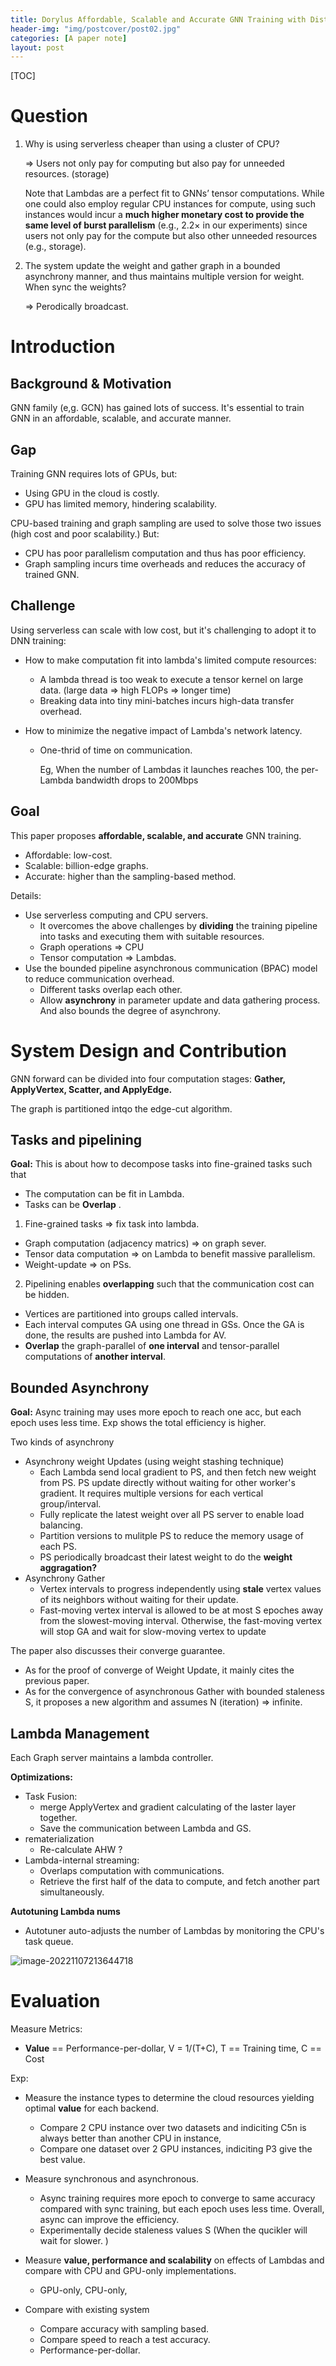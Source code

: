 ```yaml
---
title: Dorylus Affordable, Scalable and Accurate GNN Training with Distributed CPU Servers and Serverless Threads
header-img: "img/postcover/post02.jpg"
categories: [A paper note]
layout: post
---
```


[TOC]

# Question

1. Why is using serverless cheaper than using a cluster of CPU?

   => Users not only pay for computing but also pay for unneeded resources. (storage)

   Note that Lambdas are a perfect fit to GNNs’ tensor computations. While one could also employ regular CPU instances for compute, using such instances would incur a **much higher monetary cost to provide the same level of burst parallelism** (e.g., 2.2× in our experiments) since users not only pay for the compute but also other unneeded resources (e.g., storage).

2. The system update the weight and gather graph in a bounded asynchrony manner, and thus maintains multiple version for weight. When sync the weights?

   => Perodically broadcast.

   

# Introduction

## Background & Motivation

GNN family (e,g. GCN) has gained lots of success. It's essential to train GNN in an affordable, scalable, and accurate manner.

## Gap

Training GNN requires lots of GPUs, but:

- Using GPU in the cloud is costly. 
- GPU has limited memory, hindering scalability. 

CPU-based training and graph sampling are used to solve those two issues (high cost and poor scalability.)  But:

- CPU has poor parallelism computation and thus has poor efficiency. 
- Graph sampling incurs time overheads and reduces the accuracy of trained GNN.

## Challenge

Using serverless can scale with low cost, but it's challenging to adopt it to DNN training:

- How to make computation fit into lambda's limited compute resources: 

  - A lambda thread is too weak to execute a tensor kernel on large data. (large data => high FLOPs => longer time)
  - Breaking data into tiny mini-batches incurs high-data transfer overhead.

- How to minimize the negative impact of Lambda's network latency. 

  - One-thrid of time on communication. 

    Eg, When the number of Lambdas it launches reaches 100, the per-Lambda bandwidth drops to 200Mbps

## Goal

This paper proposes **affordable, scalable, and accurate** GNN training. 

- Affordable: low-cost.
- Scalable: billion-edge graphs.
- Accurate: higher than the sampling-based method.

Details:

- Use serverless computing and CPU servers. 
  - It overcomes the above challenges by **dividing** the training pipeline into tasks and executing them with suitable resources. 
  - Graph operations => CPU
  - Tensor computation => Lambdas.
- Use the bounded pipeline asynchronous communication (BPAC) model to reduce communication overhead. 
  - Different tasks overlap each other.
  - Allow **asynchrony** in parameter update and data gathering process. And also bounds the degree of asynchrony.

# System Design and Contribution

GNN forward can be divided into four computation stages: **Gather, ApplyVertex, Scatter, and ApplyEdge.** 

The graph is partitioned intqo the edge-cut algorithm.

## Tasks and pipelining

**Goal:** This is about how to decompose tasks into fine-grained tasks such that 

- The computation can be fit in Lambda.
- Tasks can be **Overlap** .

1. Fine-grained tasks => fix task into lambda.

- Graph computation (adjacency matrics) => on graph sever.
- Tensor data computation => on Lambda to benefit massive parallelism.
- Weight-update => on PSs.

2. Pipelining enables **overlapping** such that the communication cost can be hidden. 

- Vertices are partitioned into groups called intervals. 
- Each interval computes GA using one thread in GSs. Once the GA is done, the results are pushed into Lambda for AV.
- **Overlap** the graph-parallel of **one interval** and tensor-parallel computations of **another interval**.  

## Bounded Asynchrony

**Goal:** Async training may uses more epoch to reach one acc, but each epoch uses less time. Exp shows the total efficiency is higher. 

Two kinds of asynchrony

- Asynchrony weight Updates (using weight stashing technique)
  - Each Lambda send local gradient to PS, and then fetch new weight from PS. PS update directly without waiting for other worker's gradient. It requires multiple versions for each vertical group/interval.
  - Fully replicate the latest weight over all PS server to enable load balancing. 
  - Partition versions to mulitple PS to reduce the memory usage of each PS.
  - PS periodically broadcast their latest weight to do the **weight aggragation?**
- Asynchrony Gather
  - Vertex intervals to progress independently using **stale** vertex values of its neighbors without waiting for their update.
  - Fast-moving vertex interval is allowed to be at most S epoches away from the slowest-moving interval. Otherwise, the fast-moving vertex will stop GA and wait for slow-moving vertex to update

The paper also discusses their converge guarantee. 

- As for the proof of converge of Weight Update, it mainly cites the previous paper. 
- As for the convergence of asynchronous Gather with bounded staleness S, it proposes a new algorithm and assumes N (iteration) => infinite.

## Lambda Management

Each Graph server maintains a lambda controller. 

**Optimizations:**

- Task Fusion: 
  - merge ApplyVertex and gradient calculating of the laster layer together. 
  - Save the communication between Lambda and GS.
- rematerialization
  - Re-calculate AHW ?
- Lambda-internal streaming:
  - Overlaps computation with communications.
  - Retrieve the first half of the data to compute, and fetch another part simultaneously. 

**Autotuning Lambda nums**

- Autotuner auto-adjusts the number of Lambdas by monitoring the CPU's task queue. 

![image-20221107213644718](../../img/a_img_store/image-20221107213644718.png)

# Evaluation

Measure Metrics:

- **Value** == Performance-per-dollar, V = 1/(T+C), T == Training time, C == Cost

Exp:

- Measure the instance types to determine the cloud resources yielding optimal **value** for each backend. 
  - Compare 2 CPU instance over two datasets and indiciting C5n is always better than another CPU in instance, 
  - Compare one dataset over 2 GPU instances, indiciting P3 give the best value. 
- Measure synchronous and asynchronous.
  - Async training requires more epoch to converge to same accuracy compared with sync training, but each epoch uses less time. Overall, async can improve the efficiency. 
  - Experimentally decide staleness values S (When the qucikler will wait for slower. )
- Measure **value, performance and scalability** on effects of Lambdas and compare with CPU and GPU-only implementations.
  - GPU-only, CPU-only, 

- Compare with existing system 
  - Compare accuracy with sampling based.
  - Compare speed to reach a test accuracy. 
  - Performance-per-dollar. 